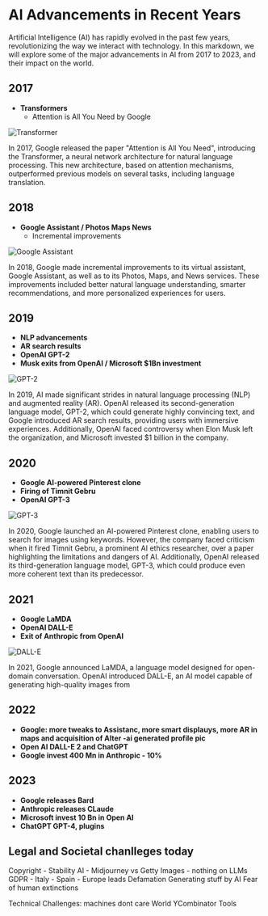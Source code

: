 # AI Advancements in Recent Years

Artificial Intelligence (AI) has rapidly evolved in the past few years, revolutionizing the way we interact with technology. In this markdown, we will explore some of the major advancements in AI from 2017 to 2023, and their impact on the world.

## 2017

- **Transformers**
    - Attention is All You Need by Google

![Transformer](https://miro.medium.com/max/2450/1*IbCDbe8Wp7YUvZnJhZVUdA.png)

In 2017, Google released the paper "Attention is All You Need", introducing the Transformer, a neural network architecture for natural language processing. This new architecture, based on attention mechanisms, outperformed previous models on several tasks, including language translation.

## 2018

- **Google Assistant / Photos Maps News**
    - Incremental improvements

![Google Assistant](https://miro.medium.com/max/2000/1*yzrM-nkMIn_nRbH1hDJQ2w.jpeg)

In 2018, Google made incremental improvements to its virtual assistant, Google Assistant, as well as to its Photos, Maps, and News services. These improvements included better natural language understanding, smarter recommendations, and more personalized experiences for users.

## 2019

- **NLP advancements**
- **AR search results**
- **OpenAI GPT-2**
- **Musk exits from OpenAI / Microsoft $1Bn investment**

![GPT-2](https://cdn.vox-cdn.com/thumbor/ghZV7TjTfTgD7z-eftd3TLF3c4k=/1400x1400/filters:format(jpeg)/cdn.vox-cdn.com/uploads/chorus_asset/file/19806813/GPT_3.png)

In 2019, AI made significant strides in natural language processing (NLP) and augmented reality (AR). OpenAI released its second-generation language model, GPT-2, which could generate highly convincing text, and Google introduced AR search results, providing users with immersive experiences. Additionally, OpenAI faced controversy when Elon Musk left the organization, and Microsoft invested $1 billion in the company.

## 2020

- **Google AI-powered Pinterest clone**
- **Firing of Timnit Gebru**
- **OpenAI GPT-3**

![GPT-3](https://d33wubrfki0l68.cloudfront.net/3c81d187f0676d94b6c93b6f2911bbbf834d78e7/58006/assets/images/gpt-3_2x.png)

In 2020, Google launched an AI-powered Pinterest clone, enabling users to search for images using keywords. However, the company faced criticism when it fired Timnit Gebru, a prominent AI ethics researcher, over a paper highlighting the limitations and dangers of AI. Additionally, OpenAI released its third-generation language model, GPT-3, which could produce even more coherent text than its predecessor.

## 2021

- **Google LaMDA**
- **OpenAI DALL-E**
- **Exit of Anthropic from OpenAI**

![DALL-E](https://miro.medium.com/max/1000/1*GcI8DPo8zJ5l5e5bB1g_UA.png)

In 2021, Google announced LaMDA, a language model designed for open-domain conversation. OpenAI introduced DALL-E, an AI model capable of generating high-quality images from

## 2022

- **Google: more tweaks to Assistanc, more smart displauys, more AR in maps and acquisition of Alter -ai generated profile pic**
- **Open AI DALL-E 2 and ChatGPT**
- **Google invest 400 Mn in Anthropic - 10%**

## 2023

- **Google releases Bard**
- **Anthropic releases CLaude**
- **Microsoft invest 10 Bn in Open AI**
- **ChatGPT GPT-4, plugins**

## Legal and Societal chanlleges today
Copyright
    - Stability AI - Midjourney vs Getty Images
    - nothing on LLMs
GDPR
    - Italy
    - Spain
    - Europe leads
Defamation
Generating stuff by AI
Fear of human extinctions

Technical Challenges: machines dont care
World
YCombinator
Tools

